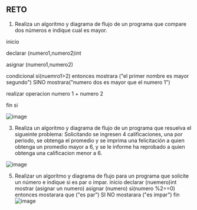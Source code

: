 ## RETO
1. Realiza un algoritmo y diagrama de flujo de un programa que compare dos números e indique cual es mayor.

inicio

declarar (numero1,numero2)int

asignar (numero1,numero2)

condicional si(nuemro1>2) entonces mostrara ("el primer nombre es mayor segundo") SINO mostrara("numero dos es mayor que el numero 1")

realizar operacion numero 1 + numero 2

fin si 

![image](https://user-images.githubusercontent.com/101214631/158888286-a799b0b1-dcab-4e46-b452-18152790f8ce.png)


3. Realiza un algoritmo y diagrama de flujo de un programa que resuelva el sigueinte problema: Solicitando se ingresen 4 calificaciones, una por periodo, se obtenga el promedio y se imprima una felicitación a quien obtenga un promedio mayor a 6, y se le informe ha reprobado a quien obtenga una calificacion menor a 6.

![image](https://user-images.githubusercontent.com/101214631/158887432-5bb2672c-0a8f-4513-840e-6214343ab87a.png)

5. Realizar un algoritmo y diagrama de flujo para un programa que solicite un número e indique si es par o impar.
inicio
declarar (nuemero)int 
mostrar (asignar un numero)
asignar (numero)
si(numero %2==0) entonces mostarara que ("es par")
SI NO mostarara ("es impar")
fin
![image](https://user-images.githubusercontent.com/101214631/158890480-64a5be5e-4cf6-47e0-98a0-b704f6650e5d.png)
